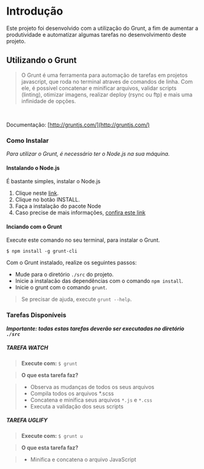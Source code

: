 # Introdução

Este projeto foi desenvolvido com a utilização do Grunt, a fim de aumentar a produtividade e automatizar algumas tarefas no desenvolvimento deste projeto.


## Utilizando o Grunt

> O Grunt é uma ferramenta para automação de tarefas em projetos javascript, que roda no terminal atraves de comandos de linha. Com ele, é possível concatenar e minificar arquivos, validar scripts (linting), otimizar imagens, realizar deploy (rsync ou ftp) e mais uma infinidade de opções.

<br>

Documentação: [http://gruntjs.com/](http://gruntjs.com/)

### Como Instalar

*Para utilizar o Grunt, é necessário ter o Node.js na sua máquina.*


#### Instalando o Node.js

É bastante simples, instalar o Node.js

1. Clique neste [link](http://nodejs.org/).
2. Clique no botão INSTALL.
3. Faça a instalação do pacote Node
4. Caso precise de mais informações, [confira este link](https://github.com/joyent/node/wiki/Installing-Node.js-via-package-manager)


#### Inciando com o Grunt

Execute este comando no seu terminal, para instalar o Grunt.

`$ npm install -g grunt-cli`


Com o Grunt instalado, realize os seguintes passos:

* Mude para o diretório `./src` do projeto.
* Inicie a instalacão das dependências com o comando `npm install`.
* Inicie o grunt com o comando `grunt`.

> Se precisar de ajuda, execute `grunt --help`.

### Tarefas Disponíveis

***Importante: todas estas tarefas deverão ser executadas no diretório `./src`***

##### TAREFA WATCH

>**Execute com:** `$ grunt`

>**O que esta tarefa faz?**

>- Observa as mudanças de todos os seus arquivos
>- Compila todos os arquivos *.scss
>- Concatena e minifica seus arquivos `*.js` e `*.css`
>- Executa a validação dos seus scripts


##### TAREFA UGLIFY

>**Execute com:** `$ grunt u`

>**O que esta tarefa faz?**

>- Minifica e concatena o arquivo JavaScript
